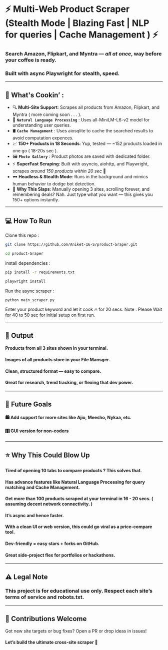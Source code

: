 # ⚡ Multi-Web Product Scraper (Stealth Mode | Blazing Fast | NLP for queries | Cache Management ) ⚡

### Search Amazon, Flipkart, and Myntra — *all at once*, way before your coffee is ready.
### Built with async Playwright for stealth, speed.

---

## 🚀 What's Cookin’ :

- 🔍 **Multi-Site Support**: Scrapes all products from Amazon, Flipkart, and Myntra ( more coming soon . . . ).
- 🧠 **`Natural Language Processing`** : Uses all-MiniLM-L6-v2 model for understanding user queries.
- 🛢️ **`Cache Management`** : Uses aiosqlite to cache the searched results to avoid computation expences.
- 📈 **150+ Products in 18 Seconds**: Yup, tested — ~152 products loaded in one go ( 18-20s sec ).
- 🖼️ **`Photo Gallery`** : Product photos are saved with dedicated folder.
- ⚡ **SuperFast Scraping**: Built with asyncio, aiohttp, and Playwright, scrapes *around 150 products within 20 sec* 💨
- 🕶️ **Headless & Stealth Mode**: Runs in the background and mimics human behavior to dodge bot detection.
- 🧠 **Why This Slaps**: Manually opening 3 sites, scrolling forever, and remembering deals? Nah. Just type what you want — this gives you 150+ options instantly.

---

## 💻 How To Run
Clone this repo :
```bash
git clone https://github.com/Aniket-16-S/product-Sraper.git
```
```bash
cd product-Sraper 
``` 
install dependencies :
```bash
pip install -r requirements.txt
```
```bash
playwright install
```
Run the async scraper :
```bash
python main_scraper.py
```
Enter your product keyword and let it cook 🔥 for 20 secs.
Note : Please Wait for 40 to 50 sec for initial setup on first run.

---

## 📂 Output
#### Products from all 3 sites shown in your terminal.

#### Images of all products store in your File Mansger.

#### Clean, structured format — easy to compare.

#### Great for research, trend tracking, or flexing that dev power.

---

## 🔮 Future Goals

#### 🛍️ Add support for more sites like Ajio, Meesho, Nykaa, etc.

#### 🎛️ GUI version for non-coders

---
## ⭐ Why This Could Blow Up
#### Tired of opening 10 tabs to compare products ? This solves that.
#### Has advance features like Natural Language Processing for query matching and Cache Management.
#### Get more than 100 products scraped at your terminal in 16 - 20 secs. ( assuming decent network connectivity. )
#### It’s async and hence faster.
#### With a clean UI or web version, this could go viral as a price-compare tool.
#### Dev-friendly = easy stars + forks on GitHub.
#### Great side-project flex for portfolios or hackathons.
---

## ⚠️ Legal Note
### This project is for educational use only. Respect each site’s terms of service and robots.txt.

---

## 🤝 Contributions Welcome
 Got new site targets or bug fixes? Open a PR or drop ideas in issues!
#### Let’s build the ultimate cross-site scraper 🧃
